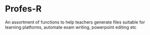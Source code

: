 # Profes-R
An assortment of functions to help teachers generate files suitable for learning platforms, automate exam writing, powerpoint editing etc
